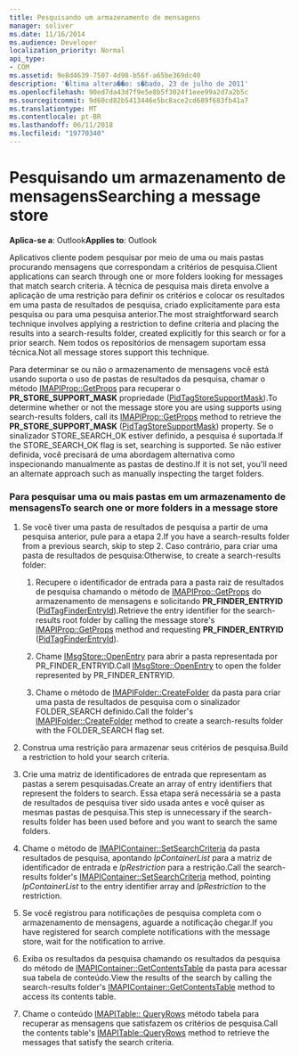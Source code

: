 ```yaml
---
title: Pesquisando um armazenamento de mensagens
manager: soliver
ms.date: 11/16/2014
ms.audience: Developer
localization_priority: Normal
api_type:
- COM
ms.assetid: 9e8d4639-7507-4d98-b56f-a65be369dc40
description: '�ltima altera��o: s�bado, 23 de julho de 2011'
ms.openlocfilehash: 90ed7da43d7f9e5e8b5f3024f1eee99a2d7a2b5c
ms.sourcegitcommit: 9d60cd82b5413446e5bc8ace2cd689f683fb41a7
ms.translationtype: MT
ms.contentlocale: pt-BR
ms.lasthandoff: 06/11/2018
ms.locfileid: "19770340"
---
```

# <a name="searching-a-message-store"></a><span data-ttu-id="84e3b-103">Pesquisando um armazenamento de mensagens</span><span class="sxs-lookup"><span data-stu-id="84e3b-103">Searching a message store</span></span>

<span data-ttu-id="84e3b-104">**Aplica-se a**: Outlook</span><span class="sxs-lookup"><span data-stu-id="84e3b-104">**Applies to**: Outlook</span></span> 
  
<span data-ttu-id="84e3b-105">Aplicativos cliente podem pesquisar por meio de uma ou mais pastas procurando mensagens que correspondam a critérios de pesquisa.</span><span class="sxs-lookup"><span data-stu-id="84e3b-105">Client applications can search through one or more folders looking for messages that match search criteria.</span></span> <span data-ttu-id="84e3b-106">A técnica de pesquisa mais direta envolve a aplicação de uma restrição para definir os critérios e colocar os resultados em uma pasta de resultados de pesquisa, criado explicitamente para esta pesquisa ou para uma pesquisa anterior.</span><span class="sxs-lookup"><span data-stu-id="84e3b-106">The most straightforward search technique involves applying a restriction to define criteria and placing the results into a search-results folder, created explicitly for this search or for a prior search.</span></span> <span data-ttu-id="84e3b-107">Nem todos os repositórios de mensagem suportam essa técnica.</span><span class="sxs-lookup"><span data-stu-id="84e3b-107">Not all message stores support this technique.</span></span> 

<span data-ttu-id="84e3b-108">Para determinar se ou não o armazenamento de mensagens você está usando suporta o uso de pastas de resultados da pesquisa, chamar o método [IMAPIProp::GetProps](imapiprop-getprops.md) para recuperar o **PR\_STORE_SUPPORT_MASK** propriedade ([PidTagStoreSupportMask](pidtagstoresupportmask-canonical-property.md)).</span><span class="sxs-lookup"><span data-stu-id="84e3b-108">To determine whether or not the message store you are using supports using search-results folders, call its [IMAPIProp::GetProps](imapiprop-getprops.md) method to retrieve the **PR\_STORE_SUPPORT_MASK** ([PidTagStoreSupportMask](pidtagstoresupportmask-canonical-property.md)) property.</span></span> <span data-ttu-id="84e3b-109">Se o sinalizador STORE_SEARCH_OK estiver definido, a pesquisa é suportada.</span><span class="sxs-lookup"><span data-stu-id="84e3b-109">If the STORE_SEARCH_OK flag is set, searching is supported.</span></span> <span data-ttu-id="84e3b-110">Se não estiver definida, você precisará de uma abordagem alternativa como inspecionando manualmente as pastas de destino.</span><span class="sxs-lookup"><span data-stu-id="84e3b-110">If it is not set, you'll need an alternate approach such as manually inspecting the target folders.</span></span>
  
### <a name="to-search-one-or-more-folders-in-a-message-store"></a><span data-ttu-id="84e3b-111">Para pesquisar uma ou mais pastas em um armazenamento de mensagens</span><span class="sxs-lookup"><span data-stu-id="84e3b-111">To search one or more folders in a message store</span></span>
  
1. <span data-ttu-id="84e3b-112">Se você tiver uma pasta de resultados de pesquisa a partir de uma pesquisa anterior, pule para a etapa 2.</span><span class="sxs-lookup"><span data-stu-id="84e3b-112">If you have a search-results folder from a previous search, skip to step 2.</span></span> <span data-ttu-id="84e3b-113">Caso contrário, para criar uma pasta de resultados de pesquisa:</span><span class="sxs-lookup"><span data-stu-id="84e3b-113">Otherwise, to create a search-results folder:</span></span>
    
    1. <span data-ttu-id="84e3b-114">Recupere o identificador de entrada para a pasta raiz de resultados de pesquisa chamando o método de [IMAPIProp::GetProps](imapiprop-getprops.md) do armazenamento de mensagens e solicitando **PR_FINDER_ENTRYID** ([PidTagFinderEntryId](pidtagfinderentryid-canonical-property.md)).</span><span class="sxs-lookup"><span data-stu-id="84e3b-114">Retrieve the entry identifier for the search-results root folder by calling the message store's [IMAPIProp::GetProps](imapiprop-getprops.md) method and requesting **PR_FINDER_ENTRYID** ([PidTagFinderEntryId](pidtagfinderentryid-canonical-property.md)).</span></span>
        
    2. <span data-ttu-id="84e3b-115">Chame [IMsgStore::OpenEntry](imsgstore-openentry.md) para abrir a pasta representada por PR_FINDER_ENTRYID.</span><span class="sxs-lookup"><span data-stu-id="84e3b-115">Call [IMsgStore::OpenEntry](imsgstore-openentry.md) to open the folder represented by PR_FINDER_ENTRYID.</span></span> 
        
    3. <span data-ttu-id="84e3b-116">Chame o método de [IMAPIFolder::CreateFolder](imapifolder-createfolder.md) da pasta para criar uma pasta de resultados de pesquisa com o sinalizador FOLDER_SEARCH definido.</span><span class="sxs-lookup"><span data-stu-id="84e3b-116">Call the folder's [IMAPIFolder::CreateFolder](imapifolder-createfolder.md) method to create a search-results folder with the FOLDER_SEARCH flag set.</span></span> 
    
2. <span data-ttu-id="84e3b-117">Construa uma restrição para armazenar seus critérios de pesquisa.</span><span class="sxs-lookup"><span data-stu-id="84e3b-117">Build a restriction to hold your search criteria.</span></span> 
    
3. <span data-ttu-id="84e3b-118">Crie uma matriz de identificadores de entrada que representam as pastas a serem pesquisadas.</span><span class="sxs-lookup"><span data-stu-id="84e3b-118">Create an array of entry identifiers that represent the folders to search.</span></span> <span data-ttu-id="84e3b-119">Essa etapa será necessária se a pasta de resultados de pesquisa tiver sido usada antes e você quiser as mesmas pastas de pesquisa.</span><span class="sxs-lookup"><span data-stu-id="84e3b-119">This step is unnecessary if the search-results folder has been used before and you want to search the same folders.</span></span>
    
4. <span data-ttu-id="84e3b-120">Chame o método de [IMAPIContainer::SetSearchCriteria](imapicontainer-setsearchcriteria.md) da pasta resultados de pesquisa, apontando _lpContainerList_ para a matriz de identificador de entrada e _lpRestriction_ para a restrição.</span><span class="sxs-lookup"><span data-stu-id="84e3b-120">Call the search-results folder's [IMAPIContainer::SetSearchCriteria](imapicontainer-setsearchcriteria.md) method, pointing  _lpContainerList_ to the entry identifier array and  _lpRestriction_ to the restriction.</span></span> 
    
5. <span data-ttu-id="84e3b-121">Se você registrou para notificações de pesquisa completa com o armazenamento de mensagens, aguarde a notificação chegar.</span><span class="sxs-lookup"><span data-stu-id="84e3b-121">If you have registered for search complete notifications with the message store, wait for the notification to arrive.</span></span>
    
6. <span data-ttu-id="84e3b-122">Exiba os resultados da pesquisa chamando os resultados da pesquisa do método de [IMAPIContainer::GetContentsTable](imapicontainer-getcontentstable.md) da pasta para acessar sua tabela de conteúdo.</span><span class="sxs-lookup"><span data-stu-id="84e3b-122">View the results of the search by calling the search-results folder's [IMAPIContainer::GetContentsTable](imapicontainer-getcontentstable.md) method to access its contents table.</span></span> 
    
7. <span data-ttu-id="84e3b-123">Chame o conteúdo [IMAPITable:: QueryRows](imapitable-queryrows.md) método tabela para recuperar as mensagens que satisfazem os critérios de pesquisa.</span><span class="sxs-lookup"><span data-stu-id="84e3b-123">Call the contents table's [IMAPITable::QueryRows](imapitable-queryrows.md) method to retrieve the messages that satisfy the search criteria.</span></span> 
    

